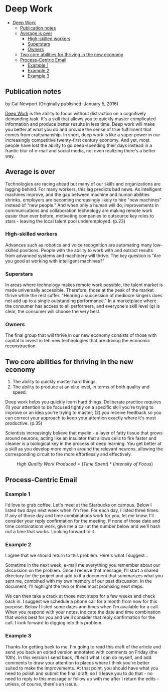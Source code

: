 # Deep Work

- [Deep Work](#deep-work)
  - [Publication notes](#publication-notes)
  - [Average is over](#average-is-over)
    - [High-skilled workers](#high-skilled-workers)
    - [Superstars](#superstars)
    - [Owners](#owners)
  - [Two core abilities for thriving in the new economy](#two-core-abilities-for-thriving-in-the-new-economy)
  - [Process-Centric Email](#process-centric-email)
    - [Example 1](#example-1)
    - [Example 2](#example-2)
    - [Example 3](#example-3)

## Publication notes

by Cal Newport (Originally published: January 5, 2016)

[Deep Work](https://www.amazon.com/Deep-Work-Focused-Success-Distracted/dp/1455586692/ref=tmm_hrd_swatch_0?_encoding=UTF8&qid=1675435077&sr=8-1) is the ability to focus without distraction on a cognitively demanding task. It's a skill that allows you to quickly master complicated information and produce better results in less time. Deep work will make you better at what you do and provide the sense of true fulfillment that comes from craftsmanship. In short, deep work is like a super power in our increasingly competitive twenty-first century economy. And yet, most people have lost the ability to go deep-spending their days instead in a frantic blur of e-mail and social media, not even realizing there's a better way.

## Average is over

Technologies are racing ahead but many of our skills and organizations are lagging behind. For many workers, this lag predicts bad news. As intelligent machines improve, and the gap between machine and human abilities shrinks, employers are becoming increasingly likely to hire "new machines" instead of "new people." And when only a human will do, improvements in communications and collaboration technology are making remote work easier than ever before, motivating companies to outsource key roles to stars - leaving the local talent pool underemployed. (p.23)

### High-skilled workers

Advances such as robotics and voice recognition are automating many low-skilled positions. People with the ability to work with and extract results from advanced systems and machinery will thrive. The key question is "Are you good at working with intelligent machines?"

### Superstars

In areas where technology makes remote work possible, the talent market is made universally accessible. Therefore, those at the peak of the market thrive while the rest suffer. "Hearing a succession of mediocre singers does not add up to a single outstanding performance." In a marketplace where the consumer has access to all performers, and everyone's skill level (_q_) is clear, the consumer will choose the very best.

### Owners

The final group that will thrive in our new economy consists of those with capital to invest in teh new technologies that are driving the economic reconstruction.

## Two core abilities for thriving in the new economy

1. The ability to quickly master hard things.
2. The ability to produce at an elite level, in terms of both quality and speed.

Deep work helps you quickly learn hard things. Deliberate practice requires (1) your attention to be focused tightly on a specific skill you're trying to improve or an idea you're trying to master; (2) you receive feedback so you can correct your approach to keep your attention exactly where it's most productive. (p.35)

Scientists increasingly believe that myelin - a layer of fatty tissue that grows around neurons, acting like an insulator that allows cells to fire faster and cleaner is a biological key in the process of deep learning. You get better at a skill as you develop more myelin around the relevant neurons, allowing the corresponding circuit to fire more effortlessly and effectively.

$$\ High\  Quality\ Work\ Produced = (Time\ Spent) * (Intensity\ of\ Focus)$$

## Process-Centric Email

### Example 1

I'd love to grab coffee. Let's meet at the Starbucks on campus. Below I listed two days next week when I'm free. For each day, I listed three times. If any of those day and time combinations work for you, let me know. I'll consider your reply confirmation for the meeting. If none of those date and time combinations work, give me a call at the number below and we'll hash out a time that works. Looking forward to it.

### Example 2

I agree that we should return to this problem. Here's what I suggest...

Sometime in the next week, e-mail me everything you remember about our discussion on the problem. Once I receive that message, I'll start a shared directory for the project and add to it a document that summarizes what you sent me, combined with my own memory of our past discussion. In the document, I'll highlight the two or three most promising next steps.

We can then take a crack at those next steps for a few weeks and check back in. I suggest we schedule a phone call for a month from now for this purpose. Below I listed some dates and times when I'm available for a call. When you respond with your notes, indicate the date and time combination that works best for you and we'll consider that reply confirmation for the call. I look forward to digging into this problem.

### Example 3

Thanks for getting back to me. I'm going to read this draft of the article and send you back an edited version annotated with comments on Friday (the 10th). In this version I send back, I'll edit what I can do myself, and add comments to draw your attention to places where I think you're better suited to make the improvements. At that point, you should have what you need to polish and submit the final draft, so I'll leave you to do that - no need to reply to this message or follow up with me after I return the edits - unless, of course, there's an issue.
